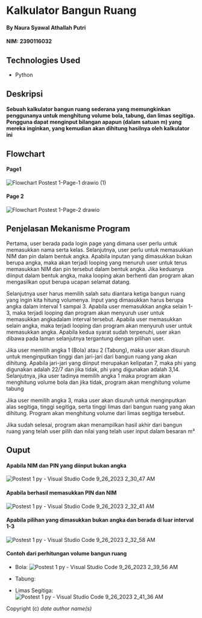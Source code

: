 # Kalkulator Bangun Ruang
#### By Naura Syawal Athallah Putri 
#### NIM: 2390116032

## Technologies Used
* Python

## Deskripsi
#### Sebuah kalkulator bangun ruang sederana yang memungkinkan penggunanya untuk menghitung volume bola, tabung, dan limas segitiga. Pengguna dapat menginput bilangan apapun (dalam satuan m) yang mereka inginkan, yang kemudian akan dihitung hasilnya oleh kalkulator ini

## Flowchart 
#### Page1
![Flowchart Postest 1-Page-1 drawio (1)](https://github.com/NauraSyawaAthallahPutri/praktikum/assets/144810430/6239a297-7f21-4b95-b794-49573e628314)
#### Page 2
![Flowchart Postest 1-Page-2 drawio](https://github.com/NauraSyawaAthallahPutri/praktikum/assets/144810430/f068c393-e88a-40dd-973f-b5314d747dff)

## Penjelasan Mekanisme Program
Pertama, user berada pada login page yang dimana user perlu untuk memasukkan nama serta kelas. Selanjutnya, user perlu untuk memasukkan NIM dan pin dalam bentuk angka. Apabila inputan yang dimasukkan bukan berupa angka, maka akan terjadi looping yang menuruh user untuk terus memasukkan NIM dan pin tersebut dalam bentuk angka. Jika keduanya diinput dalam bentuk angka, maka looping akan berhenti dan program akan mengasilkan oput berupa ucapan selamat datang.

Selanjutnya user harus memilih salah satu diantara ketiga bangun ruang yang ingin kita hitung volumenya. Input yang dimasukkan harus berupa angka dalam interval 1 sampai 3. Apabila user memasukkan angka selain 1-3, maka terjadi looping dan program akan menyuruh user untuk memasukkan angkadalam interval tersebut. Apabila user memasukkan selain angka, maka terjadi looping dan program akan menyuruh user untuk memasukkan angka. Apabila kedua syarat sudah terpenuhi, user akan dibawa pada laman selanjutnya tergantung dengan pilihan user.

Jika user memilih angka 1 (Bola) atau 2 (Tabung), maka user akan disuruh untuk menginputkan tinggi dan jari-jari dari bangun ruang yang akan dihitung. Apabila jari-jari yang diinput merupakan kelipatan 7, maka phi yang digunakan adalah 22/7 dan jika tidak, phi yang digunakan  adalah 3,14. Selanjutnya, jika user tadinya memilih angka 1 maka program akan menghitung volume bola dan jika tidak, program akan menghitung volume tabung

Jika user memilih angka 3, maka user akan disuruh untuk menginputkan alas segitiga, tinggi segitiga, serta tinggi limas dari bangun ruang yang akan dihitung. Program akan menghitung volume dari limas segitiga tersebut.

Jika sudah selesai, program akan menampilkan hasil akhir dari bangun ruang yang telah user pilih dan nilai yang telah user input dalam besaran m³

## Ouput  
#### Apabila NIM dan PIN yang diinput bukan angka
![Postest 1 py - Visual Studio Code 9_26_2023 2_30_47 AM](https://github.com/NauraSyawaAthallahPutri/praktikum/assets/144810430/b2e420b4-2b6b-4e15-ae05-791f671eed63)
#### Apabila berhasil memasukkan PIN dan NIM
![Postest 1 py - Visual Studio Code 9_26_2023 2_32_41 AM](https://github.com/NauraSyawaAthallahPutri/praktikum/assets/144810430/e3c5a7d7-8736-4ee6-b7e3-d111ff756392)
#### Apabila pilihan yang dimasukkan bukan angka dan berada di luar interval 1-3
![Postest 1 py - Visual Studio Code 9_26_2023 2_32_58 AM](https://github.com/NauraSyawaAthallahPutri/praktikum/assets/144810430/3c5de24f-ff3f-4ab1-8642-9df923d45b49)
#### Contoh dari perhitungan volume bangun ruang
* Bola:
![Postest 1 py - Visual Studio Code 9_26_2023 2_39_56 AM](https://github.com/NauraSyawaAthallahPutri/praktikum/assets/144810430/9b7ad6f1-8a19-4be0-81fa-955ef9138c41)
* Tabung:

* Limas Segitiga:
![Postest 1 py - Visual Studio Code 9_26_2023 2_41_36 AM](https://github.com/NauraSyawaAthallahPutri/praktikum/assets/144810430/c3344d4a-4d78-4dfa-8b91-10cd44b15045)


Copyright (c) _date_ _author name(s)_
